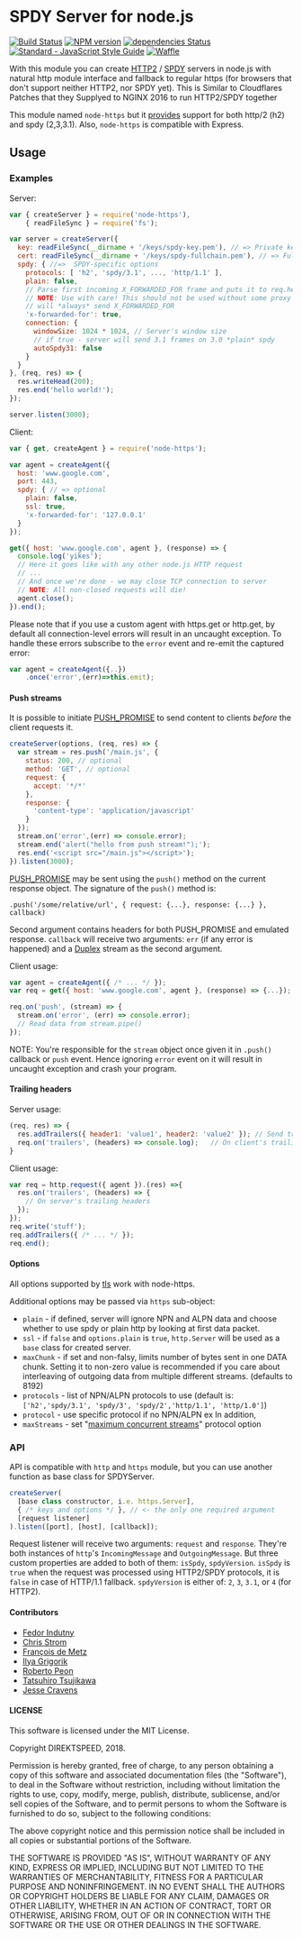 # SPDY Server for node.js

[![Build Status](https://travis-ci.org/spdy-http2/node-spdy.svg?branch=master)](http://travis-ci.org/spdy-http2/node-spdy)
[![NPM version](https://badge.fury.io/js/spdy.svg)](http://badge.fury.io/js/spdy)
[![dependencies Status](https://david-dm.org/spdy-http2/node-spdy/status.svg?style=flat-square)](https://david-dm.org/spdy-http2/node-spdy)
[![Standard - JavaScript Style Guide](https://img.shields.io/badge/code_style-standard-brightgreen.svg?style=flat-square)](http://standardjs.com/)
[![Waffle](https://img.shields.io/badge/track-waffle-blue.svg?style=flat-square)](https://waffle.io/spdy-http2/node-spdy)

With this module you can create [HTTP2][0] / [SPDY][1] servers
in node.js with natural http module interface and fallback to regular https
(for browsers that don't support neither HTTP2, nor SPDY yet). This is Similar to Cloudflares Patches that they Supplyed to NGINX 2016 to run HTTP2/SPDY together

This module named `node-https` but it [provides](https://github.com/indutny/node-spdy/issues/269#issuecomment-239014184) support for both http/2 (h2) and spdy (2,3,3.1). Also, `node-https` is compatible with Express.

## Usage

### Examples

Server:
```javascript
var { createServer } = require('node-https'),
    { readFileSync } = require('fs');

var server = createServer({
  key: readFileSync(__dirname + '/keys/spdy-key.pem'), // => Private key
  cert: readFileSync(__dirname + '/keys/spdy-fullchain.pem'), // => Fullchain file or cert file (prefer the former)
  spdy: { //=>  SPDY-specific options
    protocols: [ 'h2', 'spdy/3.1', ..., 'http/1.1' ],
    plain: false,
    // Parse first incoming X_FORWARDED_FOR frame and puts it to req.headers
    // NOTE: Use with care! This should not be used without some proxy that
    // will *always* send X_FORWARDED_FOR
    'x-forwarded-for': true,
    connection: {
      windowSize: 1024 * 1024, // Server's window size
      // if true - server will send 3.1 frames on 3.0 *plain* spdy
      autoSpdy31: false
    }
  }
}, (req, res) => {
  res.writeHead(200);
  res.end('hello world!');
});

server.listen(3000);
```

Client:
```javascript
var { get, createAgent } = require('node-https');

var agent = createAgent({
  host: 'www.google.com',
  port: 443,
  spdy: { // => optional
    plain: false,
    ssl: true,
    'x-forwarded-for': '127.0.0.1'
  }
});

get({ host: 'www.google.com', agent }, (response) => {
  console.log('yikes');
  // Here it goes like with any other node.js HTTP request
  // ...
  // And once we're done - we may close TCP connection to server
  // NOTE: All non-closed requests will die!
  agent.close();
}).end();
```

Please note that if you use a custom agent with https.get or http.get, by default all connection-level
errors will result in an uncaught exception. To handle these errors subscribe
to the `error` event and re-emit the captured error:

```javascript
var agent = createAgent({..})
    .once('error',(err)=>this.emit);
```

#### Push streams

It is possible to initiate [PUSH_PROMISE][5] to send content to clients _before_
the client requests it.

```javascript
createServer(options, (req, res) => {
  var stream = res.push('/main.js', {
    status: 200, // optional
    method: 'GET', // optional
    request: {
      accept: '*/*'
    },
    response: {
      'content-type': 'application/javascript'
    }
  });
  stream.on('error',(err) => console.error);
  stream.end('alert("hello from push stream!");');
  res.end('<script src="/main.js"></script>');
}).listen(3000);
```

[PUSH_PROMISE][5] may be sent using the `push()` method on the current response
object.  The signature of the `push()` method is:

`.push('/some/relative/url', { request: {...}, response: {...} }, callback)`

Second argument contains headers for both PUSH_PROMISE and emulated response.
`callback` will receive two arguments: `err` (if any error is happened) and a
[Duplex][4] stream as the second argument.

Client usage:
```javascript
var agent = createAgent({ /* ... */ });
var req = get({ host: 'www.google.com', agent }, (response) => {...});

req.on('push', (stream) => {
  stream.on('error', (err) => console.error);
  // Read data from stream.pipe()
});
```

NOTE: You're responsible for the `stream` object once given it in `.push()`
callback or `push` event. Hence ignoring `error` event on it will result in
uncaught exception and crash your program.

#### Trailing headers

Server usage:
```javascript
(req, res) => { 
  res.addTrailers({ header1: 'value1', header2: 'value2' }); // Send trailing headers to client
  req.on('trailers', (headers) => console.log);   // On client's trailing headers
}
```

Client usage:
```javascript
var req = http.request({ agent }).(res) =>{
  res.on('trailers', (headers) => { 
    // On server's trailing headers
  });
});
req.write('stuff');
req.addTrailers({ /* ... */ });
req.end();
```

#### Options

All options supported by [tls][2] work with node-https.

Additional options may be passed via `https` sub-object:

* `plain` - if defined, server will ignore NPN and ALPN data and choose whether
  to use spdy or plain http by looking at first data packet.
* `ssl` - if `false` and `options.plain` is `true`, `http.Server` will be used
  as a `base` class for created server.
* `maxChunk` - if set and non-falsy, limits number of bytes sent in one DATA
  chunk. Setting it to non-zero value is recommended if you care about
  interleaving of outgoing data from multiple different streams.
  (defaults to 8192)
* `protocols` - list of NPN/ALPN protocols to use (default is:
  `['h2','spdy/3.1', 'spdy/3', 'spdy/2','http/1.1', 'http/1.0']`)
* `protocol` - use specific protocol if no NPN/ALPN ex In addition,
* `maxStreams` - set "[maximum concurrent streams][3]" protocol option

### API

API is compatible with `http` and `https` module, but you can use another
function as base class for SPDYServer.

```javascript
createServer(
  [base class constructor, i.e. https.Server],
  { /* keys and options */ }, // <- the only one required argument
  [request listener]
).listen([port], [host], [callback]);
```

Request listener will receive two arguments: `request` and `response`. They're
both instances of `http`'s `IncomingMessage` and `OutgoingMessage`. But three
custom properties are added to both of them: `isSpdy`, `spdyVersion`. `isSpdy`
is `true` when the request was processed using HTTP2/SPDY protocols, it is
`false` in case of HTTP/1.1 fallback. `spdyVersion` is either of: `2`, `3`,
`3.1`, or `4` (for HTTP2).


#### Contributors

* [Fedor Indutny](https://github.com/indutny)
* [Chris Strom](https://github.com/eee-c)
* [François de Metz](https://github.com/francois2metz)
* [Ilya Grigorik](https://github.com/igrigorik)
* [Roberto Peon](https://github.com/grmocg)
* [Tatsuhiro Tsujikawa](https://github.com/tatsuhiro-t)
* [Jesse Cravens](https://github.com/jessecravens)

#### LICENSE

This software is licensed under the MIT License.

Copyright DIREKTSPEED, 2018.

Permission is hereby granted, free of charge, to any person obtaining a
copy of this software and associated documentation files (the
"Software"), to deal in the Software without restriction, including
without limitation the rights to use, copy, modify, merge, publish,
distribute, sublicense, and/or sell copies of the Software, and to permit
persons to whom the Software is furnished to do so, subject to the
following conditions:

The above copyright notice and this permission notice shall be included
in all copies or substantial portions of the Software.

THE SOFTWARE IS PROVIDED "AS IS", WITHOUT WARRANTY OF ANY KIND, EXPRESS
OR IMPLIED, INCLUDING BUT NOT LIMITED TO THE WARRANTIES OF
MERCHANTABILITY, FITNESS FOR A PARTICULAR PURPOSE AND NONINFRINGEMENT. IN
NO EVENT SHALL THE AUTHORS OR COPYRIGHT HOLDERS BE LIABLE FOR ANY CLAIM,
DAMAGES OR OTHER LIABILITY, WHETHER IN AN ACTION OF CONTRACT, TORT OR
OTHERWISE, ARISING FROM, OUT OF OR IN CONNECTION WITH THE SOFTWARE OR THE
USE OR OTHER DEALINGS IN THE SOFTWARE.

[0]: https://http2.github.io/
[1]: http://www.chromium.org/spdy
[2]: http://nodejs.org/docs/latest/api/tls.html#tls.createServer
[3]: https://httpwg.github.io/specs/rfc7540.html#SETTINGS_MAX_CONCURRENT_STREAMS
[4]: https://iojs.org/api/stream.html#stream_class_stream_duplex
[5]: https://httpwg.github.io/specs/rfc7540.html#PUSH_PROMISE
